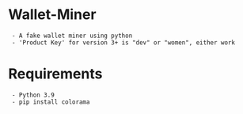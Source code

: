 # Wallet-Miner
     - A fake wallet miner using python
     - 'Product Key' for version 3+ is "dev" or "women", either work
# Requirements
     - Python 3.9
     - pip install colorama
